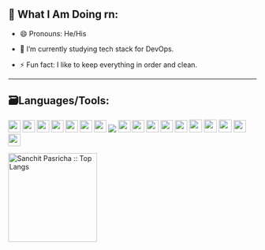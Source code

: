 <!-- <div><img src="https://raw.githubusercontent.com/sanchitpasricha/sanchitpasricha/main/Screenshot%20(88).png"></div> -->

<!-- <div><img src="https://raw.githubusercontent.com/sanchitpasricha/sanchitpasricha/main/Dark%20KJI%20Technologies%20Animated%20Web%20Banner.gif"></div> -->


<!-- <div><img src="https://raw.githubusercontent.com/sanchitpasricha/sanchitpasricha/main/Dark%20KJI%20Technologies%20Animated%20Web%20Banner%20(1).gif"></div>-->


<!--<h1>Hi there, people !<img height="30px" src="https://media4.giphy.com/media/JoPURpweVqjVP7jl8N/giphy.gif?cid=ecf05e471lsbkf1hwalt1kwm5cryn2r6kiik89b5sz464ozz&rid=giphy.gif"></h1> -->

<!--
Exploring Tech with some caffeine !!
I am crazy about coding and am a Tech Enthusiast who is always ready to discuss ideas and things about technology. Learning new things daily and revising the previous things to be better at them. I worked on cloud computing on Qwiklabs platform. Taking courses scalling daily and thats only i am doing now a days :)
-->

<!-- ## ⚡ Languages/Tech:-->

##  👀 What I Am Doing rn:

<p>
	
- 😄 Pronouns: He/His
	
<!-- -🔭 I’m currently revisiting previously acquired skills. -->

- 🌱 I’m currently studying tech stack for DevOps.

<!-- -🤔 I’m looking to start a new project to work on. -->

- ⚡ Fun fact: I like to keep everything in order and clean.
</p>

<hr>

## 🗃Languages/Tools:

<!-- <p>		 -->
<!-- <img src = "https://cdn.iconscout.com/icon/free/png-512/c-programming-569564.png" width="31">
<img src = "https://user-images.githubusercontent.com/42747200/46140125-da084900-c26d-11e8-8ea7-c45ae6306309.png" width="25"> -->
<!-- <img src = "https://images.vexels.com/media/users/3/166401/isolated/preview/b82aa7ac3f736dd78570dd3fa3fa9e24-java-programming-language-icon-by-vexels.png" width="27"> -->
<!-- <img src = "https://cdn.iconscout.com/icon/free/png-256/html5-40-1175193.png" width = "25">
<img src = "https://cdn4.iconfinder.com/data/icons/social-media-logos-6/512/121-css3-512.png" width = "25"> -->
<!-- <img src = "https://cdn.iconscout.com/icon/free/png-256/bootstrap-226077.png" width = "25">  -->
<!-- <img src = "https://miro.medium.com/max/1000/1*ilC2Aqp5sZd1wi0CopD1Hw.png" width = "25">
<img src = "https://cdn-images-1.medium.com/max/1200/1*knHF_qpxdtS8h0Z8EeqowA.png" width="25">
<img src = "https://cdn3.iconfinder.com/data/icons/logos-and-brands-adobe/512/267_Python-512.png" width = "25"> -->
<!-- <img src = "https://cdn3.iconfinder.com/data/icons/social-media-2169/24/social_media_social_media_logo_git-512.png" width = "25">
<img src="https://cdn1.iconfinder.com/data/icons/flat-rounded-icons/48/ico-26-512.png" width="25"> -->
<!-- <img src = "https://i2.wp.com/blogs.perficient.com/files/2015/09/Azure-SQL-Database.png?fit=512%2C512&ssl=1" width = "25"> -->
<!-- <img src = "https://upload.wikimedia.org/wikipedia/commons/thumb/3/35/Tux.svg/1200px-Tux.svg.png" width="26">
<img src = "https://upload.wikimedia.org/wikipedia/commons/thumb/2/29/Postgresql_elephant.svg/1200px-Postgresql_elephant.svg.png" width="25">	
<img src = "https://www.pinclipart.com/picdir/big/9-92644_database-clipart-raw-data-azure-sql-server-png.png" width="25">	
<img src = "https://www.docker.com/wp-content/uploads/2022/03/Moby-logo.png" width="32"> -->
<!-- <img src = "https://cdn.pixabay.com/photo/2015/11/27/12/48/premiere-1065489_1280.jpg" width="26">
<img src = "https://cdn.worldvectorlogo.com/logos/adobe-illustrator-cc.svg" width="27">	 -->
	
<!-- </p> -->

<p>
<img src="https://img.shields.io/badge/c-%2300599C.svg?style=for-the-badge&logo=c&logoColor=white" height="25"/>	
<img src="https://img.shields.io/badge/c++-%2300599C.svg?style=for-the-badge&logo=c%2B%2B&logoColor=white" height="25"/>
<img src="https://img.shields.io/badge/html5-%23E34F26.svg?style=for-the-badge&logo=html5&logoColor=white" height="25"/>
<img src="https://img.shields.io/badge/css3-%231572B6.svg?style=for-the-badge&logo=css3&logoColor=white" height="25"/>
<img src="https://img.shields.io/badge/Flutter-%2302569B.svg?style=for-the-badge&logo=Flutter&logoColor=white" height="25"/>	
<img src="https://img.shields.io/badge/dart-%230175C2.svg?style=for-the-badge&logo=dart&logoColor=white" height="25"/>
<img src="https://img.shields.io/badge/python-3670A0?style=for-the-badge&logo=python&logoColor=yellow" height="25"/>
<img src="https://img.shields.io/badge/JavaScript-323330?style=for-the-badge&logo=javascript&logoColor=F7DF1E"/>
<img src="https://img.shields.io/badge/Linux-FCC624?style=for-the-badge&logo=linux&logoColor=black" height="25"/>
<img src="https://img.shields.io/badge/shell_script-%23121011.svg?style=for-the-badge&logo=gnu-bash&logoColor=yellow" height="25"/>
<img src="https://img.shields.io/badge/postgres-%23316192.svg?style=for-the-badge&logo=postgresql&logoColor=white" height="25"/>
<img src="https://img.shields.io/badge/mysql-%2300f.svg?style=for-the-badge&logo=mysql&logoColor=white" height="25"/>
<img src="https://img.shields.io/badge/docker-%230db7ed.svg?style=for-the-badge&logo=docker&logoColor=white" height="25"/>
<img src="https://img.shields.io/badge/git-%23F05033.svg?style=for-the-badge&logo=git&logoColor=white" height="26"/>
<img src="https://img.shields.io/badge/AWS-%23FF9900.svg?style=for-the-badge&logo=amazon-aws&logoColor=white" height="26"/>
<img src="https://img.shields.io/badge/bootstrap-%23563D7C.svg?style=for-the-badge&logo=bootstrap&logoColor=white" height="26"/>	
<img src="https://img.shields.io/badge/jQuery-0769AD?style=for-the-badge&logo=jquery&logoColor=white" height="25"/>
<img src="https://img.shields.io/badge/Node.js-339933?style=for-the-badge&logo=nodedotjs&logoColor=white" height="25/>
<img src="https://img.shields.io/badge/Salesforce-00A1E0?style=for-the-badge&logo=Salesforce&logoColor=white" height="25"/>	
</p>



<!--
 - C
 - C++
 - Java
 - Python 
 - HTML5 
 - CSS3
 - Bootstrap
 - JavaScript
 - Jquery
 - Databases: MySQL   
 - Cloud Computing
-->

<!-- 
##  💬 Where to find me:
 <a href="https://www.linkedin.com/in/sanchit-pasricha/"><img src="https://img.shields.io/badge/Sanchit Pasricha-%230077B5.svg?&style=for-the-badge&logo=linkedin&logoColor=white" ></a> 
 <a href="https://twitter.com/Sanchit_2908"><img src="https://img.shields.io/badge/Sanchit Pasricha-%230077B5.svg?&style=for-the-badge&logo=Twitter&logoColor=white" ></a> 
 <a href="mailto:sanchit0229@gmail.com"><img src="https://img.shields.io/badge/sanchit0229@gmail.com-%23D14836.svg?&style=for-the-badge&logo=gmail&logoColor=white"></a>
 <a  href="https://www.instagram.com/p.sanchit_pvt.exe/"><img src="https://img.shields.io/badge/@p.sanchit_pvt.exe-%23E4405F.svg?&style=for-the-badge&logo=instagram&logoColor=white"></a>
-->
			
<!-- ### Profile Views :<br> -->
 
<!-- <img src="https://profile-counter.glitch.me/sanchitpasricha/count.svg" /> -->

<!-- <img  align='center' src='https://github-readme-stats.vercel.app/api/top-langs/?username=sanchitPasricha&layout=compact&theme=merko'> -->

<!-- <img align='center' src='https://github-readme-stats.vercel.app/api?username=sanchitPasricha&show_icons=true&theme=merko' alt="Sanchit's used languages">  -->   

<img height="180em" src="https://github-readme-stats.vercel.app/api/top-langs/?username=sanchitpasricha&langs_count=8&theme=tokyonight&layout=compact&hide_border=true" alt="Sanchit Pasricha :: Top Langs" />



